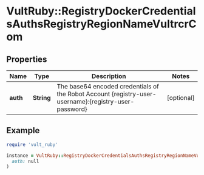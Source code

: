 # VultRuby::RegistryDockerCredentialsAuthsRegistryRegionNameVultrcrCom

## Properties

| Name | Type | Description | Notes |
| ---- | ---- | ----------- | ----- |
| **auth** | **String** | The base64 encoded credentials of the Robot Account {registry-user-username}:{registry-user-password} | [optional] |

## Example

```ruby
require 'vult_ruby'

instance = VultRuby::RegistryDockerCredentialsAuthsRegistryRegionNameVultrcrCom.new(
  auth: null
)
```

